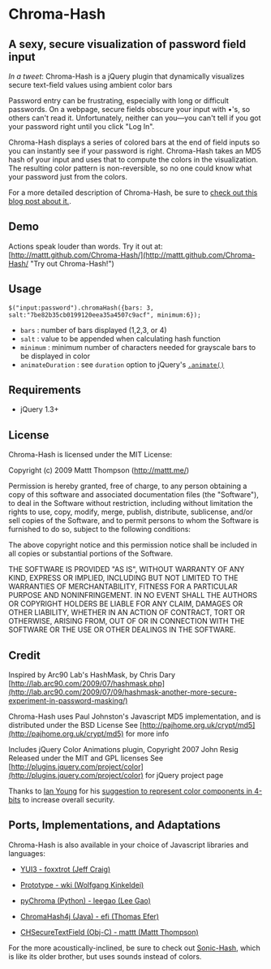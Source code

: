 Chroma-Hash
===========

## A sexy, secure visualization of password field input

*In a tweet*: Chroma-Hash is a jQuery plugin that dynamically visualizes secure text-field values using ambient color bars

Password entry can be frustrating, especially with long or difficult passwords. On a webpage, secure fields obscure your input with •'s, so others can't read it. Unfortunately, neither can you—you can't tell if you got your password right until you click "Log In".

Chroma-Hash displays a series of colored bars at the end of field inputs so you can instantly see if your password is right. Chroma-Hash takes an MD5 hash of your input and uses that to compute the colors in the visualization. The resulting color pattern is non-reversible, so no one could know what your password just from the colors.

For a more detailed description of Chroma-Hash, be sure to [check out this blog post about it.](http://mattt.me/2009/11/chroma-hash-revisited/).

## Demo

Actions speak louder than words.
Try it out at: [http://mattt.github.com/Chroma-Hash/](http://mattt.github.com/Chroma-Hash/ "Try out Chroma-Hash!")

## Usage

    $("input:password").chromaHash({bars: 3, salt:"7be82b35cb0199120eea35a4507c9acf", minimum:6});

- `bars` : number of bars displayed (1,2,3, or 4)
- `salt` : value to be appended when calculating hash function
- `minimum` : minimum number of characters needed for grayscale bars to be displayed in color
- `animateDuration` : see `duration` option to jQuery's [`.animate()`](http://api.jquery.com/animate/)

## Requirements

- jQuery 1.3+

## License

Chroma-Hash is licensed under the MIT License:

  Copyright (c) 2009 Mattt Thompson (http://mattt.me/)

  Permission is hereby granted, free of charge, to any person obtaining a copy
  of this software and associated documentation files (the "Software"), to deal
  in the Software without restriction, including without limitation the rights
  to use, copy, modify, merge, publish, distribute, sublicense, and/or sell
  copies of the Software, and to permit persons to whom the Software is
  furnished to do so, subject to the following conditions:

  The above copyright notice and this permission notice shall be included in
  all copies or substantial portions of the Software.

  THE SOFTWARE IS PROVIDED "AS IS", WITHOUT WARRANTY OF ANY KIND, EXPRESS OR
  IMPLIED, INCLUDING BUT NOT LIMITED TO THE WARRANTIES OF MERCHANTABILITY,
  FITNESS FOR A PARTICULAR PURPOSE AND NONINFRINGEMENT. IN NO EVENT SHALL THE
  AUTHORS OR COPYRIGHT HOLDERS BE LIABLE FOR ANY CLAIM, DAMAGES OR OTHER
  LIABILITY, WHETHER IN AN ACTION OF CONTRACT, TORT OR OTHERWISE, ARISING FROM,
  OUT OF OR IN CONNECTION WITH THE SOFTWARE OR THE USE OR OTHER DEALINGS IN
  THE SOFTWARE.

## Credit

Inspired by Arc90 Lab's HashMask, by Chris Dary
[http://lab.arc90.com/2009/07/hashmask.php](http://lab.arc90.com/2009/07/09/hashmask-another-more-secure-experiment-in-password-masking/)

Chroma-Hash uses Paul Johnston's Javascript MD5 implementation, and is distributed under the BSD License
See [http://pajhome.org.uk/crypt/md5](http://pajhome.org.uk/crypt/md5) for more info

Includes jQuery Color Animations plugin, Copyright 2007 John Resig Released under the MIT and GPL licenses
See [http://plugins.jquery.com/project/color](http://plugins.jquery.com/project/color) for jQuery project page

Thanks to [Ian Young](http://www.iangreenleaf.com/) for his [suggestion to represent color components in 4-bits](http://blog.iangreenleaf.com/2009/08/making-chroma-hash-less-leaky.html) to increase overall security.

## Ports, Implementations, and Adaptations

Chroma-Hash is also available in your choice of Javascript libraries and languages:

- [YUI3 - foxxtrot (Jeff Craig)](http://github.com/foxxtrot/Chroma-Hash)
- [Prototype - wki (Wolfgang Kinkeldei)](http://github.com/wki/Chroma-Hash)

- [pyChroma (Python) - leegao (Lee Gao)](http://github.com/leegao/pyChroma)
- [ChromaHash4j (Java) - efi (Thomas Efer)](http://github.com/efi/ChromaHash4j)
- [CHSecureTextField (Obj-C) - mattt (Mattt Thompson)](http://github.com/mattt/CHSecureTextField)

For the more acoustically-inclined, be sure to check out [Sonic-Hash](http://mattt.github.com/Sonic-Hash/), which is like its older brother, but uses sounds instead of colors.
